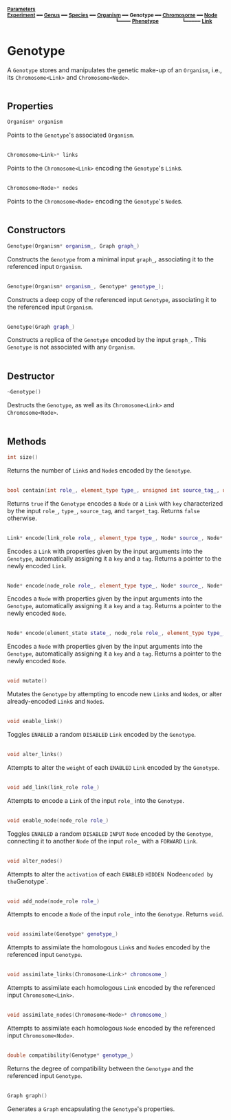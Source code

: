<sub>**[Parameters](parameters.md)**</sub>  
<sub>**[Experiment](experiment.md)** ━━ **[Genus](genus.md)** ━━ **[Species](species.md)** ━━ **[Organism](organism.md)** ━━ **Genotype** ━━ **[Chromosome](chromosome.md)** ━━ **[Node](node.md)**</sub>  
&nbsp;&nbsp;&nbsp;&nbsp;&nbsp;&nbsp;&nbsp;&nbsp;&nbsp;&nbsp;&nbsp;&nbsp;&nbsp;&nbsp;&nbsp;&nbsp;&nbsp;&nbsp;&nbsp;&nbsp;&nbsp;&nbsp;&nbsp;&nbsp;&nbsp;&nbsp;&nbsp;&nbsp;&nbsp;&nbsp;&nbsp;&nbsp;&nbsp;&nbsp;&nbsp;&nbsp;&nbsp;&nbsp;&nbsp;&nbsp;&nbsp;&nbsp;&nbsp;&nbsp;&nbsp;&nbsp;&nbsp;&nbsp;&nbsp;&nbsp;&nbsp;&nbsp;&nbsp;&nbsp;&nbsp;&nbsp;&nbsp;&nbsp;&nbsp;&nbsp;&nbsp;&nbsp;&nbsp;
<sup>┗━━━━ **[Phenotype](phenotype.md)**</sup>
&nbsp;&nbsp;&nbsp;&nbsp;&nbsp;&nbsp;&nbsp;&nbsp;&nbsp;&nbsp;&nbsp;&nbsp;
<sup>┗━━━━━ **[Link](link.md)**</sup>  

# Genotype

A `Genotype` stores and manipulates the genetic make-up of an `Organism`, i.e., its `Chromosome<Link>` and `Chromosome<Node>`.  
&nbsp;


## Properties

```C++
Organism* organism
```

Points to the `Genotype`'s associated `Organism`.  
&nbsp;

```C++
Chromosome<Link>* links
```

Points to the `Chromosome<Link>` encoding the `Genotype`'s `Link`s.  
&nbsp;


```C++
Chromosome<Node>* nodes
```

Points to the `Chromosome<Node>` encoding the `Genotype`'s `Node`s.  
&nbsp;


## Constructors

```C++
Genotype(Organism* organism_, Graph graph_)
```

Constructs the `Genotype` from a minimal input `graph_`, associating it to the referenced input `Organism`.    
&nbsp;


```C++
Genotype(Organism* organism_, Genotype* genotype_);
```

Constructs a deep copy of the referenced input `Genotype`, associating it to the referenced input `Organism`.  
&nbsp;


```C++
Genotype(Graph graph_)
```

Constructs a replica of the `Genotype` encoded by the input `graph_`. This `Genotype` is not associated with any `Organism`.  
&nbsp;


## Destructor

```C++
~Genotype()
```

Destructs the `Genotype`, as well as its `Chromosome<Link>` and `Chromosome<Node>`.  
&nbsp;


## Methods

```C++
int size()
```

Returns the number of `Link`s and `Node`s encoded by the `Genotype`.  
&nbsp;


```C++
bool contain(int role_, element_type type_, unsigned int source_tag_, unsigned int target_tag_)
```

Returns `true` if the `Genotype` encodes a `Node` or a `Link` with `key` characterized by the input `role_`, `type_`, `source_tag`, and `target_tag`. Returns `false` otherwise.  
&nbsp;


```C++
Link* encode(link_role role_, element_type type_, Node* source_, Node* target_, double weight_)
```

Encodes a `Link` with properties given by the input arguments into the `Genotype`, automatically assigning it a `key` and a `tag`. Returns a pointer to the newly encoded `Link`.  
&nbsp;


```C++
Node* encode(node_role role_, element_type type_, Node* source_, Node* target_, node_activation activation_)
```

Encodes a `Node` with properties given by the input arguments into the `Genotype`, automatically assigning it a `key` and a `tag`. Returns a pointer to the newly encoded `Node`.  
&nbsp;


```C++
Node* encode(element_state state_, node_role role_, element_type type_, node_activation activation_, int x_, int y_)
```

Encodes a `Node` with properties given by the input arguments into the `Genotype`, automatically assigning it a `key` and a `tag`. Returns a pointer to the newly encoded `Node`.  
&nbsp;


```C++
void mutate()
```

Mutates the `Genotype` by attempting to encode new `Link`s and `Node`s, or alter already-encoded `Link`s and `Node`s.  
&nbsp;


```C++
void enable_link()
```

Toggles `ENABLED` a random `DISABLED` `Link` encoded by the `Genotype`.  
&nbsp;


```C++
void alter_links()
```

Attempts to alter the `weight` of each `ENABLED` `Link` encoded by the `Genotype`.  
&nbsp;


```C++
void add_link(link_role role_)
```

Attempts to encode a `Link` of the input `role_` into the `Genotype`.  
&nbsp;


```C++
void enable_node(node_role role_)
```

Toggles `ENABLED` a random `DISABLED` `INPUT` `Node` encoded by the `Genotype`, connecting it to another `Node` of the input `role_` with a `FORWARD` `Link`.  
&nbsp;


```C++
void alter_nodes()
```

Attempts to alter the `activation` of each `ENABLED` `HIDDEN `Node` encoded by the `Genotype`.  
&nbsp;


```C++
void add_node(node_role role_)
```

Attempts to encode a `Node` of the input `role_` into the `Genotype`. Returns `void`.  
&nbsp;


```C++
void assimilate(Genotype* genotype_)
```

Attempts to assimilate the homologous `Link`s and `Node`s encoded by the referenced input `Genotype`.  
&nbsp;


```C++
void assimilate_links(Chromosome<Link>* chromosome_)
```

Attempts to assimilate each homologous `Link` encoded by the referenced input `Chromosome<Link>`.  
&nbsp;


```C++
void assimilate_nodes(Chromosome<Node>* chromosome_)
```

Attempts to assimilate each homologous `Node` encoded by the referenced input `Chromosome<Node>`.  
&nbsp;


```C++
double compatibility(Genotype* genotype_)
```

Returns the degree of compatibility between the `Genotype` and the referenced input `Genotype`.  
&nbsp;


```C++
Graph graph()
```

Generates a `Graph` encapsulating the `Genotype`'s properties.  
&nbsp;
